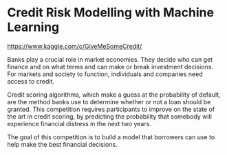 # Credit Risk Modelling with Machine Learning

https://www.kaggle.com/c/GiveMeSomeCredit/

Banks play a crucial role in market economies. They decide who can get finance and on what terms and can make or break investment decisions. For markets and society to function, individuals and companies need access to credit.   

Credit scoring algorithms, which make a guess at the probability of default, are the method banks use to determine whether or not a loan should be granted. This competition requires participants to improve on the state of the art in credit scoring, by predicting the probability that somebody will experience financial distress in the next two years.  

The goal of this competition is to build a model that borrowers can use to help make the best financial decisions.
